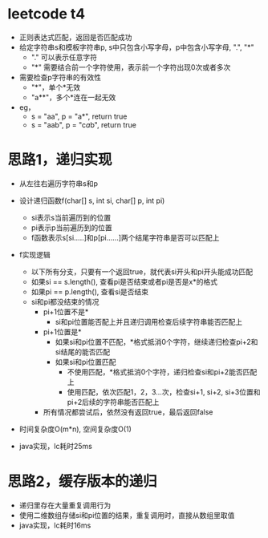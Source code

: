 # leetcode t4
- 正则表达式匹配，返回是否匹配成功
- 给定字符串s和模板字符串p, s中只包含小写字母，p中包含小写字母, ".", "*"
    - "." 可以表示任意字符
    - "\*" 需要结合前一个字符使用，表示前一个字符出现0次或者多次
- 需要检查p字符串的有效性
     - "\*"，单个\*无效
     - "a**"，多个\*连在一起无效
- eg， 
    - s = "aa", p = "a*", return true
    - s = "aab", p = "c*a*b", return true
        
# 思路1，递归实现
- 从左往右遍历字符串s和p
- 设计递归函数f(char[] s, int si, char[] p, int pi)
    - si表示s当前遍历到的位置
    - pi表示p当前遍历到的位置
    - f函数表示s[si.....]和p[pi......]两个结尾字符串是否可以匹配上
- f实现逻辑
    - 以下所有分支，只要有一个返回true，就代表si开头和pi开头能成功匹配
    - 如果si == s.length(), 查看pi是否结束或者pi是否是x*的格式
    - 如果pi == p.length(), 查看si是否结束
    - si和pi都没结束的情况
        - pi+1位置不是*
            - si和pi位置能否配上并且递归调用检查后续字符串能否匹配上
        - pi+1位置是*
            - 如果si和pi位置不匹配，*格式抵消0个字符，继续递归检查pi+2和si结尾的能否匹配
            - 如果si和pi位置匹配
                - 不使用匹配，*格式抵消0个字符，递归检查si和pi+2能否匹配上
                - 使用匹配，依次匹配1，2，3...次，检查si+1, si+2, si+3位置和pi+2后续的字符串能否匹配上
        - 所有情况都尝试后，依然没有返回true，最后返回false

- 时间复杂度O(m*n), 空间复杂度O(1)
- java实现，lc耗时25ms

# 思路2，缓存版本的递归
- 递归里存在大量重复调用行为
- 使用二维数组存储si和pi位置的结果，重复调用时，直接从数组里取值
- java实现，lc耗时16ms
